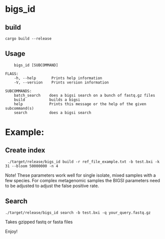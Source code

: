 # bigs_id

## build

```cargo build --release```

## Usage
```USAGE:
    bigs_id [SUBCOMMAND]

FLAGS:
    -h, --help       Prints help information
    -V, --version    Prints version information

SUBCOMMANDS:
    batch_search    does a bigsi search on a bunch of fastq.gz files
    build           builds a bigsi
    help            Prints this message or the help of the given subcommand(s)
    search          does a bigsi search
```

# Example:

## Create index

``` ./target/release/bigs_id build -r ref_file_example.txt -b test.bxi -k 31 --bloom 50000000 -n 4```

Note! These parameters work well for single isolate, mixed samples with a few species. For complex metagenomic samples the BIGSI parameters need to be adjusted to adjust the false positive rate.

## Search

``` ./target/release/bigs_id search -b test.bxi -q your_query.fastq.gz ```

Takes gzipped fastq or fasta files

Enjoy!
